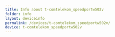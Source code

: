 ```yaml
---
title: Info about t-comtelekom_speedportw502v
folder: info
layout: deviceinfo
permalink: /devices/t-comtelekom_speedportw502v/
device: t-comtelekom_speedportw502v
---
```

